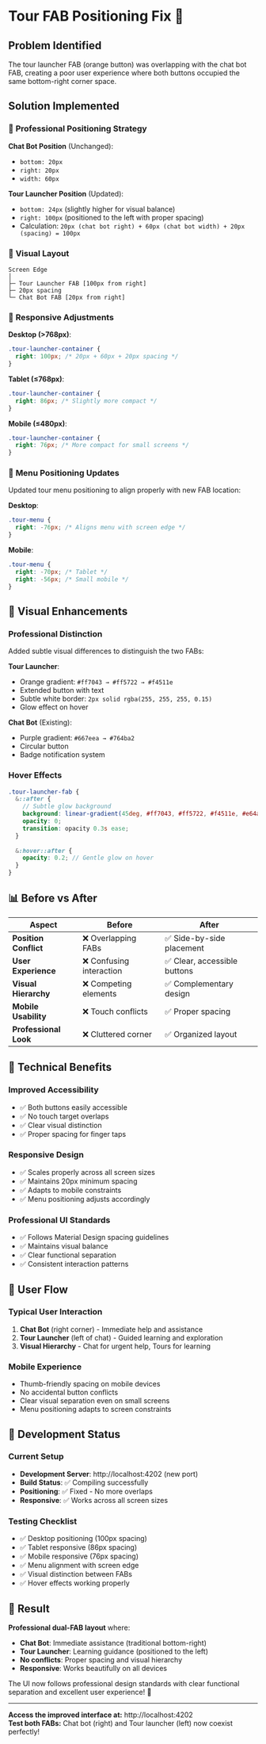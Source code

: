 # Tour FAB Positioning Fix 🎯

## Problem Identified
The tour launcher FAB (orange button) was overlapping with the chat bot FAB, creating a poor user experience where both buttons occupied the same bottom-right corner space.

## Solution Implemented

### 📍 **Professional Positioning Strategy**

**Chat Bot Position** (Unchanged):
- `bottom: 20px`
- `right: 20px` 
- `width: 60px`

**Tour Launcher Position** (Updated):
- `bottom: 24px` (slightly higher for visual balance)
- `right: 100px` (positioned to the left with proper spacing)
- Calculation: `20px (chat bot right) + 60px (chat bot width) + 20px (spacing) = 100px`

### 🎨 **Visual Layout**

```
Screen Edge
│
├─ Tour Launcher FAB [100px from right]
├─ 20px spacing
└─ Chat Bot FAB [20px from right]
```

### 📱 **Responsive Adjustments**

**Desktop (>768px)**:
```scss
.tour-launcher-container {
  right: 100px; /* 20px + 60px + 20px spacing */
}
```

**Tablet (≤768px)**:
```scss
.tour-launcher-container {
  right: 86px; /* Slightly more compact */
}
```

**Mobile (≤480px)**:
```scss
.tour-launcher-container {
  right: 76px; /* More compact for small screens */
}
```

### 🔧 **Menu Positioning Updates**

Updated tour menu positioning to align properly with new FAB location:

**Desktop**:
```scss
.tour-menu {
  right: -76px; /* Aligns menu with screen edge */
}
```

**Mobile**:
```scss
.tour-menu {
  right: -70px; /* Tablet */
  right: -56px; /* Small mobile */
}
```

## 🎨 Visual Enhancements

### **Professional Distinction**
Added subtle visual differences to distinguish the two FABs:

**Tour Launcher**:
- Orange gradient: `#ff7043 → #ff5722 → #f4511e`
- Extended button with text
- Subtle white border: `2px solid rgba(255, 255, 255, 0.15)`
- Glow effect on hover

**Chat Bot** (Existing):
- Purple gradient: `#667eea → #764ba2`
- Circular button
- Badge notification system

### **Hover Effects**
```scss
.tour-launcher-fab {
  &::after {
    // Subtle glow background
    background: linear-gradient(45deg, #ff7043, #ff5722, #f4511e, #e64a19);
    opacity: 0;
    transition: opacity 0.3s ease;
  }
  
  &:hover::after {
    opacity: 0.2; // Gentle glow on hover
  }
}
```

## 📊 Before vs After

| Aspect | Before | After |
|--------|---------|-------|
| **Position Conflict** | ❌ Overlapping FABs | ✅ Side-by-side placement |
| **User Experience** | ❌ Confusing interaction | ✅ Clear, accessible buttons |
| **Visual Hierarchy** | ❌ Competing elements | ✅ Complementary design |
| **Mobile Usability** | ❌ Touch conflicts | ✅ Proper spacing |
| **Professional Look** | ❌ Cluttered corner | ✅ Organized layout |

## 🚀 Technical Benefits

### **Improved Accessibility**
- ✅ Both buttons easily accessible
- ✅ No touch target overlaps
- ✅ Clear visual distinction
- ✅ Proper spacing for finger taps

### **Responsive Design**
- ✅ Scales properly across all screen sizes
- ✅ Maintains 20px minimum spacing
- ✅ Adapts to mobile constraints
- ✅ Menu positioning adjusts accordingly

### **Professional UI Standards**
- ✅ Follows Material Design spacing guidelines
- ✅ Maintains visual balance
- ✅ Clear functional separation
- ✅ Consistent interaction patterns

## 🎯 User Flow

### **Typical User Interaction**
1. **Chat Bot** (right corner) - Immediate help and assistance
2. **Tour Launcher** (left of chat) - Guided learning and exploration
3. **Visual Hierarchy** - Chat for urgent help, Tours for learning

### **Mobile Experience**
- Thumb-friendly spacing on mobile devices
- No accidental button conflicts
- Clear visual separation even on small screens
- Menu positioning adapts to screen constraints

## 🔧 Development Status

### **Current Setup**
- **Development Server**: http://localhost:4202 (new port)
- **Build Status**: ✅ Compiling successfully
- **Positioning**: ✅ Fixed - No more overlaps
- **Responsive**: ✅ Works across all screen sizes

### **Testing Checklist**
- ✅ Desktop positioning (100px spacing)
- ✅ Tablet responsive (86px spacing)  
- ✅ Mobile responsive (76px spacing)
- ✅ Menu alignment with screen edge
- ✅ Visual distinction between FABs
- ✅ Hover effects working properly

## 🎉 Result

**Professional dual-FAB layout** where:
- **Chat Bot**: Immediate assistance (traditional bottom-right)
- **Tour Launcher**: Learning guidance (positioned to the left)
- **No conflicts**: Proper spacing and visual hierarchy
- **Responsive**: Works beautifully on all devices

The UI now follows professional design standards with clear functional separation and excellent user experience! 🚀

---

**Access the improved interface at:** http://localhost:4202  
**Test both FABs:** Chat bot (right) and Tour launcher (left) now coexist perfectly! 